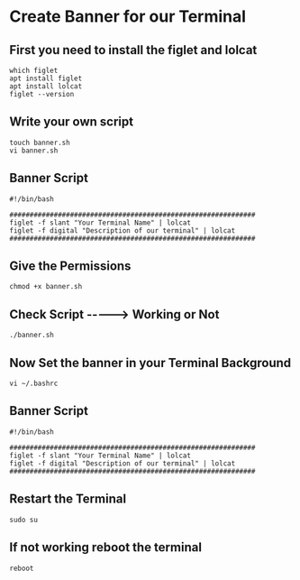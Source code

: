 # Create Banner for our Terminal 
  ## First you need to install the figlet and lolcat 
    which figlet
    apt install figlet
    apt install lolcat
    figlet --version

## Write your own script
    touch banner.sh
    vi banner.sh
## Banner Script
    #!/bin/bash

    #############################################################
    figlet -f slant "Your Terminal Name" | lolcat
    figlet -f digital "Description of our terminal" | lolcat
    #############################################################
    
## Give the Permissions
    chmod +x banner.sh
    
## Check Script -----> Working or Not 
    ./banner.sh

## Now Set the banner in your Terminal Background
    vi ~/.bashrc 

## Banner Script
    #!/bin/bash

    #############################################################
    figlet -f slant "Your Terminal Name" | lolcat
    figlet -f digital "Description of our terminal" | lolcat
    #############################################################

## Restart the Terminal
    sudo su

## If not working reboot the terminal
    reboot
    
    

